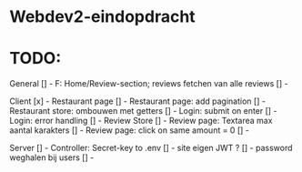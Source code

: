 # Webdev2-eindopdracht
 
# TODO:

General
[] - F: Home/Review-section; reviews fetchen van alle reviews 
[] -

Client
[x] - Restaurant page
[] - Restaurant page: add pagination
[] - Restaurant store: ombouwen met getters
[] - Login: submit on enter
[] - Login: error handling
[] - Review Store
[] - Review page: Textarea max aantal karakters
[] - Review page: click on same amount = 0
[] -

Server
[] - Controller: Secret-key to .env
[] - site eigen JWT ?
[] - password weghalen bij users
[] -


